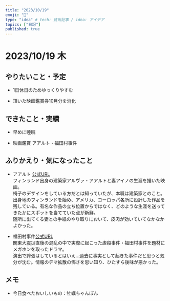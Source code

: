 ```yaml
---
title: "2023/10/19"
emoji: "💭"
type: "idea" # tech: 技術記事 / idea: アイデア
topics: ["日記"]
published: true
---
```


# 2023/10/19 木

## やりたいこと・予定

- 1日休日のためゆっくりやすむ

- 頂いた映画鑑賞券10月分を消化


## できたこと・実績

- 早めに睡眠

- 映画鑑賞 アアルト・福田村事件

## ふりかえり・気になったこと

- アアルト [公式URL](https://aaltofilm.com/)<br>
  フィンランド出身の建築家アルヴァ・アアルトと妻アイノの生涯を描いた映画。<br>
  椅子のデザインをしている方だとは知っていたが、本職は建築家とのこと。出身地のフィンランドを始め、アメリカ、ヨーロッパ各所に設計した作品を残している。有名な作品の立ち位置からではなく、どのような生涯を送ってきたかにスポットを当てていた点が新鮮。<br>
  随所に出てくる妻との手紙のやり取りにおいて、皮肉が効いていてなかなかよかった。


- 福田村事件[公式URL](https://www.fukudamura1923.jp/)<br>
  関東大震災直後の混乱の中で実際に起こった虐殺事件・福田村事件を題材にメガホンを取ったドラマ。<br>
  演出で誇張はしているとはいえ…過去に事実として起きた事件だと思うと気分が沈む。情報のデマ拡散の怖さを思い知り、ひたすら後味が悪かった。

## メモ

- 今日食べたおいしいもの：牡蠣ちゃんぽん

